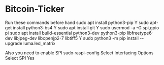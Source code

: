 # Bitcoin-Ticker
  Run these commands before hand
    sudo apt install python3-pip
    Y
    sudo apt-get install python3-bs4
    Y
    sudo apt install git
    Y
    sudo usermod -a -G spi,gpio pi
    sudo apt install build-essential python3-dev python3-pip libfreetype6-dev libjpeg-dev libopenjp2-7 libtiff5
    Y
    sudo python3 -m pip install --upgrade luma.led_matrix

  Also you need to enable SPI
    sudo raspi-config
      Select Interfacing Options
      Select SPI
      Yes
